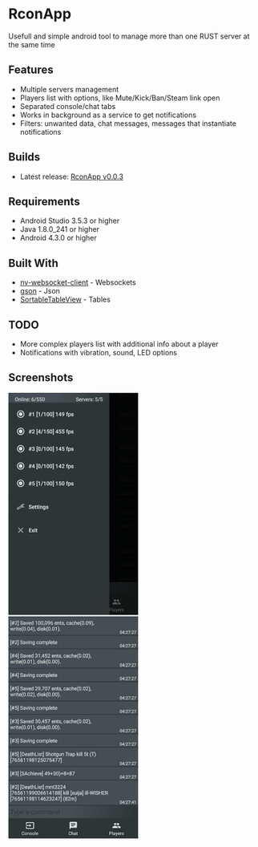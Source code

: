 # RconApp

Usefull and simple android tool to manage more than one RUST server at the same time

## Features
* Multiple servers management
* Players list with options, like Mute/Kick/Ban/Steam link open
* Separated console/chat tabs
* Works in background as a service to get notifications
* Filters: unwanted data, chat messages, messages that instantiate notifications

## Builds
* Latest release: [RconApp v0.0.3](https://github.com/serezhadelaet/RconApp/releases/tag/v0.0.3)

## Requirements

* Android Studio 3.5.3 or higher
* Java 1.8.0_241 or higher
* Android 4.3.0 or higher

## Built With

* [nv-websocket-client](https://github.com/TakahikoKawasaki/nv-websocket-client) - Websockets
* [gson](https://github.com/google/gson) - Json
* [SortableTableView](https://github.com/ISchwarz23/SortableTableView) - Tables

## TODO
* More complex players list with additional info about a player
* Notifications with vibration, sound, LED options

## Screenshots

![Preview1](/preview1.jpg)
![Preview2](/preview2.jpg)
